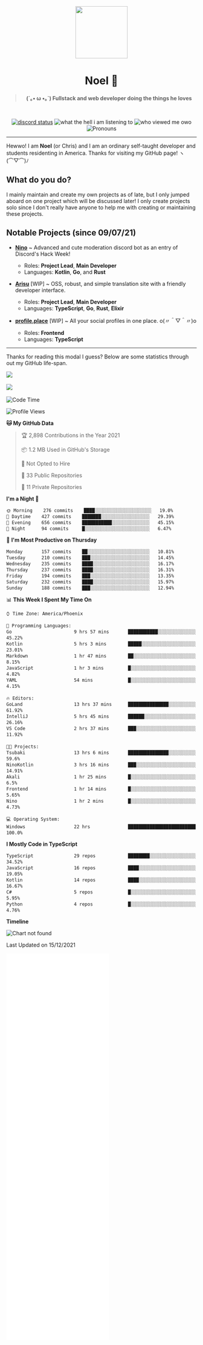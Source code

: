 <div align='center'>
  <div align='center'>
    <img
      src='https://cdn.floofy.dev/art/icons/icon_cinnamonserval.png'
      width='138'
      height='138'
    />
  </div>
  <h1>Noel 🐾</h1>
  <blockquote><strong>(´｡• ω •｡`) Fullstack and web developer doing the things he loves</strong></blockquote>

  <br />

  <a href='https://discord.com/users/280158289667555328' target='_blank'><img alt="discord status" src="https://dev.discordprofiles.me/badge/status/280158289667555328" /></a>
  <img alt="what the hell i am listening to" src="https://dev.discordprofiles.me/badge/spotify/280158289667555328" />
  <img alt="who viewed me owo" src="https://komarev.com/ghpvc/?username=auguwu" />
  <img alt='Pronouns' src='https://img.shields.io/endpoint?url=https://pronoundb.org/shields/6004d014406af11e4593a013' />
</div>

<hr />

Hewwo! I am **Noel** (or Chris) and I am an ordinary self-taught developer and students residenting in America. Thanks for visiting my GitHub page! ヽ(⌒▽⌒)ﾉ

## What do you do?
I mainly maintain and create my own projects as of late, but I only jumped aboard on one project which will be discussed later! I only create projects
solo since I don't really have anyone to help me with creating or maintaining these projects.

## Notable Projects (since 09/07/21)
- [**Nino**](https://nino.sh) ~ Advanced and cute moderation discord bot as an entry of Discord's Hack Week!
  - Roles: **Project Lead**, **Main Developer**
  - Languages: **Kotlin**, **Go**, and **Rust**

- [**Arisu**](https://arisu.land) [WIP] ~ OSS, robust, and simple translation site with a friendly developer interface.
  - Roles: **Project Lead**, **Main Developer**
  - Languages: **TypeScript**, **Go**, **Rust**, **Elixir**

- [**profile.place**](https://profile.place) [WIP] ~ All your social profiles in one place. o(〃＾▽＾〃)o
  - Roles: **Frontend**
  - Languages: **TypeScript**

---

Thanks for reading this modal I guess? Below are some statistics through out my GitHub life-span.

![](https://github-readme-stats.vercel.app/api?username=auguwu&count_private=true&show_icons=true&theme=gruvbox)

![](https://github-readme-stats.vercel.app/api/top-langs/?username=auguwu&layout=compact&theme=gruvbox)

<!--START_SECTION:waka-->
![Code Time](http://img.shields.io/badge/Code%20Time-2%2C503%20hrs%2021%20mins-blue)

![Profile Views](http://img.shields.io/badge/Profile%20Views-7-blue)

**🐱 My GitHub Data** 

> 🏆 2,898 Contributions in the Year 2021
 > 
> 📦 1.2 MB Used in GitHub's Storage 
 > 
> 🚫 Not Opted to Hire
 > 
> 📜 33 Public Repositories 
 > 
> 🔑 11 Private Repositories  
 > 
**I'm a Night 🦉** 

```text
🌞 Morning    276 commits    ████░░░░░░░░░░░░░░░░░░░░░   19.0% 
🌆 Daytime    427 commits    ███████░░░░░░░░░░░░░░░░░░   29.39% 
🌃 Evening    656 commits    ███████████░░░░░░░░░░░░░░   45.15% 
🌙 Night      94 commits     █░░░░░░░░░░░░░░░░░░░░░░░░   6.47%

```
📅 **I'm Most Productive on Thursday** 

```text
Monday       157 commits    ██░░░░░░░░░░░░░░░░░░░░░░░   10.81% 
Tuesday      210 commits    ███░░░░░░░░░░░░░░░░░░░░░░   14.45% 
Wednesday    235 commits    ████░░░░░░░░░░░░░░░░░░░░░   16.17% 
Thursday     237 commits    ████░░░░░░░░░░░░░░░░░░░░░   16.31% 
Friday       194 commits    ███░░░░░░░░░░░░░░░░░░░░░░   13.35% 
Saturday     232 commits    ████░░░░░░░░░░░░░░░░░░░░░   15.97% 
Sunday       188 commits    ███░░░░░░░░░░░░░░░░░░░░░░   12.94%

```


📊 **This Week I Spent My Time On** 

```text
⌚︎ Time Zone: America/Phoenix

💬 Programming Languages: 
Go                       9 hrs 57 mins       ███████████░░░░░░░░░░░░░░   45.22% 
Kotlin                   5 hrs 3 mins        █████░░░░░░░░░░░░░░░░░░░░   23.01% 
Markdown                 1 hr 47 mins        ██░░░░░░░░░░░░░░░░░░░░░░░   8.15% 
JavaScript               1 hr 3 mins         █░░░░░░░░░░░░░░░░░░░░░░░░   4.82% 
YAML                     54 mins             █░░░░░░░░░░░░░░░░░░░░░░░░   4.15%

🔥 Editors: 
GoLand                   13 hrs 37 mins      ███████████████░░░░░░░░░░   61.92% 
IntelliJ                 5 hrs 45 mins       ██████░░░░░░░░░░░░░░░░░░░   26.16% 
VS Code                  2 hrs 37 mins       ███░░░░░░░░░░░░░░░░░░░░░░   11.92%

🐱‍💻 Projects: 
Tsubaki                  13 hrs 6 mins       ███████████████░░░░░░░░░░   59.6% 
NinoKotlin               3 hrs 16 mins       ███░░░░░░░░░░░░░░░░░░░░░░   14.91% 
Akali                    1 hr 25 mins        █░░░░░░░░░░░░░░░░░░░░░░░░   6.5% 
Frontend                 1 hr 14 mins        █░░░░░░░░░░░░░░░░░░░░░░░░   5.65% 
Nino                     1 hr 2 mins         █░░░░░░░░░░░░░░░░░░░░░░░░   4.73%

💻 Operating System: 
Windows                  22 hrs              █████████████████████████   100.0%

```

**I Mostly Code in TypeScript** 

```text
TypeScript               29 repos            ████████░░░░░░░░░░░░░░░░░   34.52% 
JavaScript               16 repos            ████░░░░░░░░░░░░░░░░░░░░░   19.05% 
Kotlin                   14 repos            ████░░░░░░░░░░░░░░░░░░░░░   16.67% 
C#                       5 repos             █░░░░░░░░░░░░░░░░░░░░░░░░   5.95% 
Python                   4 repos             █░░░░░░░░░░░░░░░░░░░░░░░░   4.76%

```


**Timeline**

![Chart not found](https://raw.githubusercontent.com/auguwu/auguwu/master/charts/bar_graph.png) 


 Last Updated on 15/12/2021
<!--END_SECTION:waka-->

![](./github-metrics.svg)
